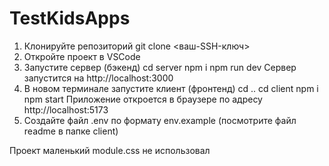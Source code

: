 # TestKidsApps
1. Клонируйте репозиторий
 git clone <ваш-SSH-ключ>
2. Откройте проект в VSCode
3. Запустите сервер (бэкенд)
 cd server
 npm i
 npm run dev
 Сервер запустится на http://localhost:3000
4. В новом терминале запустите клиент (фронтенд)
  cd ..
 cd client
 npm i
 npm start
 Приложение откроется в браузере по адресу http://localhost:5173
5. Создайте файл .env по формату env.example (посмотрите файл readme в папке client)

Проект маленький module.css не использовал
